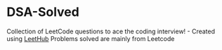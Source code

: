 # DSA-Solved
Collection of LeetCode questions to ace the coding interview! - Created using [LeetHub](https://github.com/QasimWani/LeetHub)
Problems solved are mainly from Leetcode
